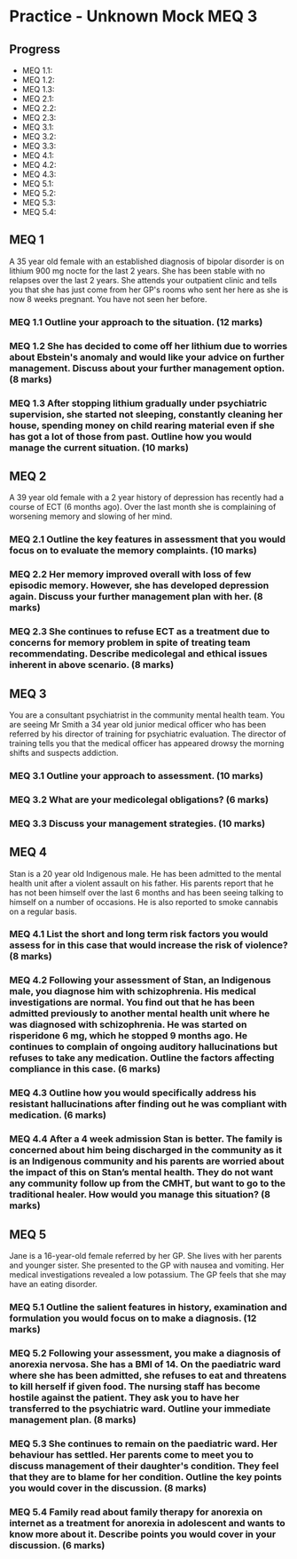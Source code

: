 # Practice - Unknown Mock MEQ 3

## Progress

- MEQ 1.1:
- MEQ 1.2:
- MEQ 1.3:
- MEQ 2.1:
- MEQ 2.2:
- MEQ 2.3:
- MEQ 3.1:
- MEQ 3.2:
- MEQ 3.3:
- MEQ 4.1:
- MEQ 4.2:
- MEQ 4.3:
- MEQ 5.1:
- MEQ 5.2:
- MEQ 5.3:
- MEQ 5.4:

## MEQ 1

A 35 year old female with an established diagnosis of bipolar disorder is on lithium 900 mg nocte for the last 2 years. She has been stable with no relapses over the last 2 years. She attends your outpatient clinic and tells you that she has just come from her GP's rooms who sent her here as she is now 8 weeks pregnant. You have not seen her before.

### MEQ 1.1	Outline your approach to the situation. (12 marks)

### MEQ 1.2 She has decided to come off her lithium due to worries about Ebstein's anomaly and would like your advice on further management. Discuss about your further management option. (8 marks) 

### MEQ 1.3 After stopping lithium gradually under psychiatric supervision, she started not sleeping, constantly cleaning her house, spending money on child rearing material even if she has got a lot of those from past. Outline how you would manage the current situation. (10 marks)

## MEQ 2
A 39 year old female with a 2 year history of depression has recently had a course of ECT (6 months ago). Over the last month she is complaining of worsening memory and slowing of her mind.

### MEQ 2.1 Outline the key features in assessment that you would focus on to evaluate the memory complaints. (10 marks)

### MEQ 2.2 Her memory improved overall with loss of few episodic memory. However, she has developed depression again. Discuss your further management plan with her. (8 marks)

### MEQ 2.3 She continues to refuse ECT as a treatment due to concerns for memory problem in spite of treating team recommendating. Describe medicolegal and ethical issues inherent in above scenario. (8 marks)

## MEQ 3

You are a consultant psychiatrist in the community mental health team. You are seeing Mr Smith a 34 year old junior medical officer who has been referred by his director of training for psychiatric evaluation. The director of training tells you that the medical officer has appeared drowsy the morning shifts and suspects addiction.

### MEQ 3.1	Outline your approach to assessment. (10 marks)
### MEQ 3.2	What are your medicolegal obligations? (6 marks)
### MEQ 3.3	Discuss your management strategies. (10 marks)

## MEQ 4

Stan is a 20 year old Indigenous male. He has been admitted to the mental health unit after a violent assault on his father. His parents report that he has not been himself over the last 6 months and has been seeing talking to himself on a number of occasions. He is also reported to smoke cannabis on a regular basis.

### MEQ 4.1	List the short and long term risk factors you would assess for in this case that would increase the risk of violence? (8 marks)

### MEQ 4.2 Following your assessment of Stan, an Indigenous male, you diagnose him with schizophrenia. His medical investigations are normal. You find out that he has been admitted previously to another mental health unit where he was diagnosed with schizophrenia. He was started on risperidone 6 mg, which he stopped 9 months ago. He continues to complain of ongoing auditory hallucinations but refuses to take any medication. Outline the factors affecting compliance in this case. (6 marks)

### MEQ 4.3	Outline how you would specifically address his resistant hallucinations after finding out he was compliant with medication. (6 marks)

### MEQ 4.4 After a 4 week admission Stan is better. The family is concerned about him being discharged in the community as it is an Indigenous community and his parents are worried about the impact of this on Stan’s mental health. They do not want any community follow up from the CMHT, but want to go to the traditional healer. How would you manage this situation? (8 marks)


## MEQ 5

Jane is a 16-year-old female referred by her GP. She lives with her parents and younger sister. She presented to the GP with nausea and vomiting. Her medical investigations revealed a low potassium. The GP feels that she may have an eating disorder.

### MEQ 5.1 Outline the salient features in history, examination and formulation you would focus on to make a diagnosis. (12 marks)

### MEQ 5.2 Following your assessment, you make a diagnosis of anorexia nervosa. She has a BMI of 14. On the paediatric ward where she has been admitted, she refuses to eat and threatens to kill herself if given food. The nursing staff has become hostile against the patient. They ask you to have her transferred to the psychiatric ward. Outline your immediate management plan. (8 marks)

### MEQ 5.3 She continues to remain on the paediatric ward. Her behaviour has settled. Her parents come to meet you to discuss management of their daughter's condition. They feel that they are to blame for her condition. Outline the key points you would cover in the discussion. (8 marks)

### MEQ 5.4 Family read about family therapy for anorexia on internet as a treatment for anorexia in adolescent and wants to know more about it. Describe points you would cover in your discussion. (6 marks)
